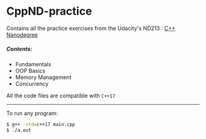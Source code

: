 # CppND-practice

Contains all the practice exercises from the Udacity's ND213 : [C++ Nanodegree](https://www.udacity.com/course/c-plus-plus-nanodegree--nd213)

##### Contents:
- Fundamentals
- OOP Basics
- Memory Management
- Concurrency

All the code files are compatible with `C++17`

-------------------------

To run any program:

```bash
$ g++ -std=c++17 main.cpp
$ ./a.out
```
